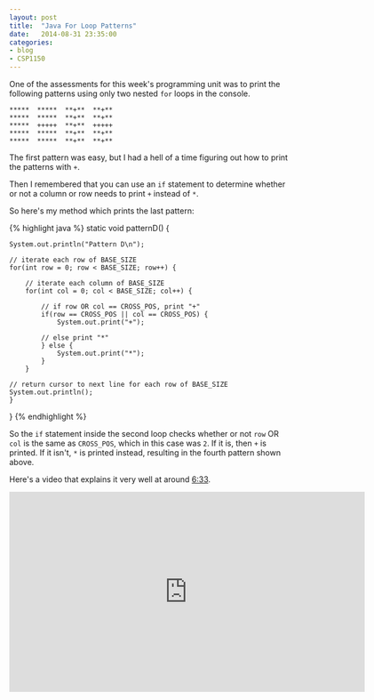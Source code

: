 ```yaml
---
layout: post
title:  "Java For Loop Patterns"
date:   2014-08-31 23:35:00
categories:
- blog
- CSP1150
---
```


One of the assessments for this week's programming unit was to print the following patterns using only two nested `for` loops in the console.

```
*****  *****  **+**  **+**
*****  *****  **+**  **+**
*****  +++++  **+**  +++++
*****  *****  **+**  **+**
*****  *****  **+**  **+**
```

The first pattern was easy, but I had a hell of a time figuring out how to print the patterns with `+`.

Then I remembered that you can use an `if` statement to determine whether or not a column or row needs to print `+` instead of `*`.

So here's my method which prints the last pattern:

{% highlight java %}
static void patternD() {
		
	System.out.println("Pattern D\n");
	
	// iterate each row of BASE_SIZE
	for(int row = 0; row < BASE_SIZE; row++) {
		
		// iterate each column of BASE_SIZE
		for(int col = 0; col < BASE_SIZE; col++) {
			
			// if row OR col == CROSS_POS, print "+"
			if(row == CROSS_POS || col == CROSS_POS) {
				System.out.print("+");
			
			// else print "*"
			} else {
				System.out.print("*");
			}
		}
		
	// return cursor to next line for each row of BASE_SIZE
	System.out.println();
	}
}
{% endhighlight %}

So the `if` statement inside the second loop checks whether or not `row` OR `col` is the same as `CROSS_POS`, which in this case was `2`. If it is, then `+` is printed. If it isn't, `*` is printed instead, resulting in the fourth pattern shown above.

Here's a video that explains it very well at around [6:33](http://youtu.be/DoUdYh9V5aQ?t=6m33s).

<iframe width="640" height="360" src="http://www.youtube.com/embed/DoUdYh9V5aQ?t=6m33s" frameborder="0" style="margin-bottom: 20px;"></iframe>